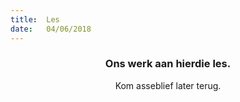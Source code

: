 ```yaml
---
title:  Les
date:   04/06/2018
---
```


### <center>Ons werk aan hierdie les.</center>
<center>Kom asseblief later terug.</center>